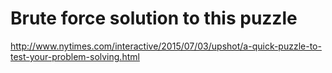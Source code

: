 # Brute force solution to this puzzle

http://www.nytimes.com/interactive/2015/07/03/upshot/a-quick-puzzle-to-test-your-problem-solving.html
